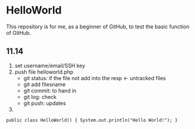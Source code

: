 # HelloWorld
This repository is for me, as a beginner of GitHub, to test the basic function of GitHub.
## 11.14
1. set username/email/SSH key
2. push file helloworld.php
    - git status: if the file not add into the resp <- untracked files
    - git add filesname
    - git commit: to hand in
    - git log: check
    - git push: updates
3.
`
public class HelloWorld()
{
  System.out.println("Hello World!");
}
`
